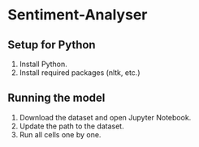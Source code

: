# Sentiment-Analyser

## Setup for Python
1. Install Python.
2. Install required packages (nltk, etc.)

## Running the model
1. Download the dataset and open Jupyter Notebook.
2. Update the path to the dataset.
3. Run all cells one by one.
